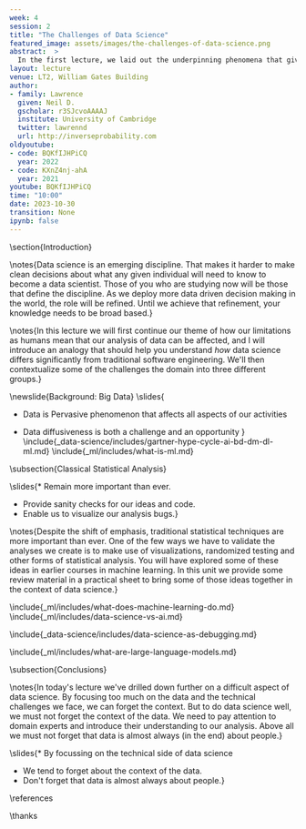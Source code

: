 ```yaml
---
week: 4
session: 2
title: "The Challenges of Data Science"
featured_image: assets/images/the-challenges-of-data-science.png
abstract:  >
  In the first lecture, we laid out the underpinning phenomena that give us the landscape of data science. In this lecture we unpick the challenges that landscape presents us with. The material gives you context for why data science is very different from standard software engineering, and how data science problems need to be approached including the many different aspects that need to be considered. We will look at the challenges of deploying data science solutions in practice. We categorize them into three groups.
layout: lecture
venue: LT2, William Gates Building
author:
- family: Lawrence
  given: Neil D.
  gscholar: r3SJcvoAAAAJ
  institute: University of Cambridge
  twitter: lawrennd
  url: http://inverseprobability.com
oldyoutube: 
- code: BQKfIJHPiCQ
  year: 2022
- code: KXnZ4nj-ahA
  year: 2021
youtube: BQKfIJHPiCQ
time: "10:00"
date: 2023-10-30
transition: None
ipynb: false
---
```


\section{Introduction}

\notes{Data science is an emerging discipline. That makes it harder to make clean decisions about what any given individual will need to know to become a data scientist. Those of you who are studying now will be those that define the discipline. As we deploy more data driven decision making in the world, the role will be refined. Until we achieve that refinement, your knowledge needs to be broad based.}

\notes{In this lecture we will first continue our theme of how our limitations as humans mean that our analysis of data can be affected, and I will introduce an analogy that should help you understand *how* data science differs significantly from traditional software engineering. We'll then contextualize some of the challenges the domain into three different groups.}

\newslide{Background: Big Data}
\slides{
* Data is Pervasive phenomenon that affects all aspects of our activities

* Data diffusiveness is both a challenge and an opportunity
}
\include{_data-science/includes/gartner-hype-cycle-ai-bd-dm-dl-ml.md}
\include{_ml/includes/what-is-ml.md}

\subsection{Classical Statistical Analysis}

\slides{* Remain more important than ever.
* Provide sanity checks for our ideas and code.
* Enable us to visualize our analysis bugs.}

\notes{Despite the shift of emphasis, traditional statistical techniques are more important than ever. One of the few ways we have to validate the analyses we create is to make use of visualizations, randomized testing and other forms of statistical analysis. You will have explored some of these ideas in earlier courses in machine learning. In this unit we provide some review material in a practical sheet to bring some of those ideas together in the context of data science.}


\include{_ml/includes/what-does-machine-learning-do.md}
\include{_ml/includes/data-science-vs-ai.md}

\include{_data-science/includes/data-science-as-debugging.md}

\include{_ml/includes/what-are-large-language-models.md}

\subsection{Conclusions}

\notes{In today's lecture we've drilled down further on a difficult aspect of data science. By focusing too much on the data and the technical challenges we face, we can forget the context. But to do data science well, we must not forget the context of the data. We need to pay attention to domain experts and introduce their understanding to our analysis. Above all we must not forget that data is almost always (in the end) about people.}

\slides{* By focussing on the technical side of data science
* We tend to forget about the context of the data.
* Don't forget that data is almost always about people.}

\references

\thanks
